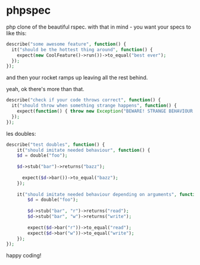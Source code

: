 phpspec
=======

php clone of the beautiful rspec. with that in mind - you want your specs to like this:

```php
describe("some awesome feature", function() {
  it("should be the hottest thing around", function() {
    expect(new CoolFeature()->run())->to_equal("best ever");
  });
});
```
and then your rocket ramps up leaving all the rest behind.

yeah, ok there's more than that.

```php
describe("check if your code throws correct", function() {
  it("should throw when something strange happens", function() {
    expect(function() { throw new Exception("BEWARE! STRANGE BEHAVIOUR!"); })->to_throw("BEWARE! STRANGE BEHAVIOUR!");
  });
});
```
les doubles:

```php
describe("test doubles", function() {
	it("should imitate needed behaviour", function() {
    $d = double("foo");
    
    $d->stub("bar")->returns("bazz");
	  
	  expect($d->bar())->to_equal("bazz");
	});
		
	it("should imitate needed behaviour depending on arguments", function() {
		$d = double("foo");
		
		$d->stub("bar", "r")->returns("read");
		$d->stub("bar", "w")->returns("write");
		
		expect($d->bar("r"))->to_equal("read");
		expect($d->bar("w"))->to_equal("write");
	});
});
```

happy coding!

  

